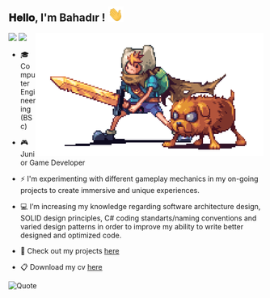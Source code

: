 ## 𝐇𝐞𝐥𝐥𝐨, I'm Bahadır ! <img src="https://raw.githubusercontent.com/ABSphreak/ABSphreak/master/gifs/Hi.gif" width="30px">

[<img src="https://img.shields.io/badge/linkedin-%230077B5.svg?&style=for-the-badge&logo=linkedin&logoColor=white" />](https://www.linkedin.com/in/bahadır-üçyıldız-741702126/)
[<img src ="https://img.shields.io/badge/Website-%23.svg?&style=for-the-badge&logo=&logoColor=white%22">](https://solideizer.github.io./)
<img align="right" src="https://github.com/Solideizer/Solideizer/blob/master/preview.gif" width="450" />

- 🎓 Computer Engineering (BSc) 

- 🎮 Junior Game Developer

- ⚡ I'm experimenting with different gameplay mechanics in my on-going projects to create immersive and unique experiences.

- 💻 I’m increasing my knowledge regarding software architecture design, SOLID design principles, 
C# coding standarts/naming conventions and varied design patterns in order to 
improve my ability to write better designed and optimized code.

- 💬 Check out my projects [here](https://solideizer.github.io./)

- 📋 Download my cv  [here](https://github.com/Solideizer/Solideizer/blob/master/BahadirUcyildizResume.pdf)

![Quote](https://github-readme-quotes.herokuapp.com/quote?theme=radical&animation=default&layout=churchill&font=default)

